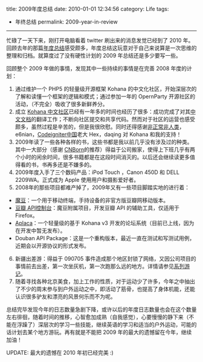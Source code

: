 title: 2009年度总结
date: 2010-01-01 12:34:56
category: Life
tags:
- 年终总结
permalink: 2009-year-in-review

---

忙碌了一天下来，刚打开电脑看着 twitter 刷出来的消息发觉已经到了 2010 年。回顾去年的那篇[年度总结][]感受颇多，年度总结这玩意对于自己来说算是一次思维的整理和归档。就算度过了没有硬性计划的 2009 年总结还是多少要写一些。

回顾整个 2009 年做的事情，发现其中一些持续的事情是在完善 2008 年度的计划：

1. 通过维护一个 PHP5 的轻量级开源框架 Kohana 的中文化社区，开始深层次的了解和读懂一个框架的逻辑和模式；通过参加一年的 OpernParty 开源社区的活动，（不完全）吸收了很多新鲜养分。
2. 成立 [Kohana 中文社区][]已经有一年多的时间也经历了很多：成功完成了对其[中文文档][]的翻译工作；不断向社区提交和共享代码。然而对于社区的运营也感受颇多，虽然过程是辛苦的，但是我很欣慰。同时还得感谢[非正常非人类][]，e6nian，[Codeigniter中国][]老大 Hex，daqing 对 Kohana 和我的支持！
3. 2009年读了一些各种各样的书，这些书都是我以前几乎没有涉及过的种类。其中一大部分（感谢 [CNBorn][]的推荐）得益于公司搬家，使得上下班几乎有两个小时的闲余时间，很多书籍都是在这段时间消灭的。以后还会继续读更多值得看的书，书再多还是不嫌多的。
4. 2009年度入手了三个数码产品：iPod Touch ，Canon 450D 和 DELL 2209WA。正式成为 Apple 使用用户和摄影爱好者。
5. 2008年的那些项目都难产掉了，2009年又有一些项目脚踏实地的进行着：<a href="http://icyleaf.com/2009/06/22/modou/" target="_self">

- [魔豆][]：一个用于移动终端，手持设备的非官方版豆瓣网移动版本。
- [豆瓣 API控制台][]：魔豆附属项目，开发豆瓣 API 的辅助工具，仅适用于Firefox。
- [Aplaca][Kohana 中文社区]：一个轻量级的基于 Kohana v3 开发的论坛系统（目前已上线，因为在开发中暂无发布）。
- Douban API Package：这是一个重构版本，最近一直在测试和写测试用例，近期会以开源协议的形式发布。

6. 新疆出差游：得益于 090705 事件造成那个地区封锁了网络，又因公司项目的事情前去出差，第一次坐灰机，第一次跑那么远的地方。详情请参见[系列游记][]。
7. 随着寻找各种北京美食，加上工作的性质，对于运动少了许多，今年之中抽出了不少的周末参与到户外运动之中，即活动了筋骨，也提高了身体机能，还能认识很多驴友和漂亮的风景何乐而不为呢。

总结完毕发现今年的日志数量急剧下降，或许以后的年度日志数量也会在这个数量左右徘徊，随着时间的推移，心智愈加成熟（自我感觉），心要慢慢的静下来（不能在浮躁了）深层次的学习一些技能，继续英语的学习和适当的户外运动，可能的话计划去某个地方游玩。再有就是不能把
2009 年的最大的遗憾留在今年，继续加油！

UPDATE: 最大的遗憾在 2010 年初已经完美 :)

  [年度总结]: http://icyleaf.com/2008/12/30/2008-year-in-review/
  [Kohana 中文社区]: http://kohana.cn
  [中文文档]: http://khnfans.cn/docs
  [非正常非人类]: http://iiiorz.net
  [Codeigniter中国]: http://codeigniter.org.cn
  [CNBorn]: http://cnborn.net
  [魔豆]: http://icyleaf.com/2009/06/22/modou/
  [豆瓣 API控制台]: http://icyleaf.com/2009/07/06/douban-api-console/
  [系列游记]: http://icyleaf.com/2009/11/18/xinjiang-yaxin-diary-1/
